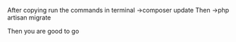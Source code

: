 After copying run the commands in terminal
->composer update
Then
->php artisan migrate

Then you are good to go 
